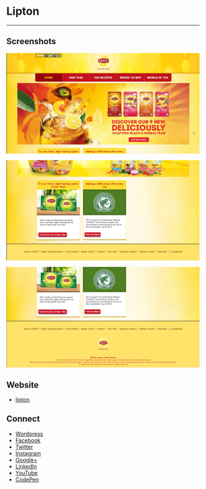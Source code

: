 # Lipton
---
## Screenshots
<p align="center">
  <img src="https://raw.githubusercontent.com/jovanidash21/lipton/master/lipton/Images/Screenshots/1.png">
</p>
<p align="center">
  <img src="https://raw.githubusercontent.com/jovanidash21/lipton/master/lipton/Images/Screenshots/2.png">
</p>
<p align="center">
  <img src="https://raw.githubusercontent.com/jovanidash21/lipton/master/lipton/Images/Screenshots/3.png">
</p>

## Website
- [lipton](http://adlipton.cpecareer.com/)

## Connect
- [Wordpress](https://jovaniwarguez.wordpress.com/)
- [Facebook](https://facebook.com/jovani.cadornawarguez)
- [Twitter](https://twitter.com/jovanidash21)
- [Instagram](https://www.instagram.com/jovanidash21/)
- [Google+](https://plus.google.com/u/0/104385173780051504413)
- [LinkedIn](https://www.linkedin.com/in/jovani-warguez-827a8a11b?trk=nav_responsive_tab_profile_pic)
- [YouTube](https://www.youtube.com/channel/UCNiVxhbJ6Ku9keIjkQX3RRQ)
- [CodePen](http://codepen.io/jovanidash21/)
